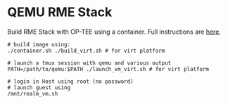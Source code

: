 QEMU RME Stack
===============

Build RME Stack with OP-TEE using a container.
Full instructions are [here](https://linaro.atlassian.net/wiki/spaces/QEMU/pages/29051027459/Building+an+RME+stack+for+QEMU#With-the-OP-TEE-build-environment).

```
# build image using:
./container.sh ./build_virt.sh # for virt platform

# launch a tmux session with qemu and various output
PATH=/path/to/qemu:$PATH ./launch_vm_virt.sh # for virt platform

# login in Host using root (no password)
# launch guest using
/mnt/realm_vm.sh
```
